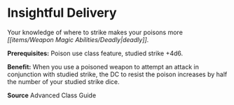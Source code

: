 ﻿---
cssclass: [feats]

---
# Insightful Delivery

Your knowledge of where to strike makes your poisons more _[[items/Weapon Magic Abilities/Deadly|deadly]]_.

**Prerequisites:** Poison use class feature, studied strike +4d6.

**Benefit:** When you use a poisoned weapon to attempt an attack in conjunction with studied strike, the DC to resist the poison increases by half the number of your studied strike dice.

**Source** Advanced Class Guide